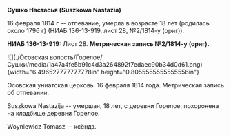 **Сушко Настасья (Suszkowa Nastazia)**

16 февраля 1814 г -- отпевание, умерла в возрасте 18 лет (родилась около
1796 г) (НИАБ 136-13-919, лист 28, №2/1814-у (ориг)).

**НИАБ 136-13-919:** Лист 28. **Метрическая запись №2/1814-у (ориг).**

![](./Осовская волость/Горелое/Сушки/media/1a47a4fe5b91c4d3a264892f7edaec90b34d0d61.png){width="6.496527777777778in"
height="0.8055555555555556in"}

Осовская униатская церковь. 16 февраля 1814 года. Метрическая запись об
отпевании.

Suszkowa Nastazija -- умершая, 18 лет, с деревни Горелое, похоронена на
кладбище деревни Горелое.

Woyniewicz Tomasz -- ксёндз.
